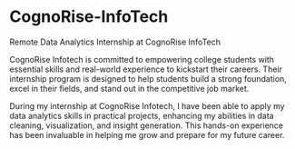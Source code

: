 # CognoRise-InfoTech
Remote Data Analytics Internship at CognoRise InfoTech

CognoRise Infotech is committed to empowering college students with essential skills and real-world experience to kickstart their careers. Their internship program is designed to help students build a strong foundation, excel in their fields, and stand out in the competitive job market.

During my internship at CognoRise Infotech, I have been able to apply my data analytics skills in practical projects, enhancing my abilities in data cleaning, visualization, and insight generation. This hands-on experience has been invaluable in helping me grow and prepare for my future career.
